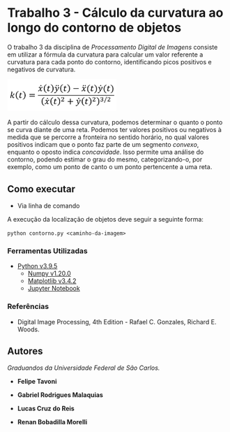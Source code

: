 # Trabalho 3 - Cálculo da curvatura ao longo do contorno de objetos

O trabalho 3 da disciplina de *Processamento Digital de Imagens* consiste em utilizar a fórmula da curvatura para calcular um valor referente a curvatura para cada ponto do contorno, identificando picos positivos e negativos de curvatura.

<img src="images/Formula.png" alt="Fórmula geral da curvatura" style="width: 250px;">

A partir do cálculo dessa curvatura, podemos determinar o quanto o ponto se curva diante de uma reta. Podemos ter valores positivos ou negativos à medida que se percorre a fronteira no sentido horário, no qual valores positivos indicam que o ponto faz parte de um segmento *convexo*, enquanto o oposto  indica *concavidade*. Isso permite uma análise do contorno, podendo estimar o grau do mesmo, categorizando-o, por exemplo, como um ponto de canto o um ponto pertencente a uma reta.

## Como executar

- Via linha de comando

A execução da localização de objetos deve seguir a seguinte forma:

`python contorno.py <caminho-da-imagem>`

### Ferramentas Utilizadas

- [Python v3.9.5](https://www.python.org/)
    - [Numpy v1.20.0](https://numpy.org/)
    - [Matplotlib v3.4.2](https://matplotlib.org/)
    - [Jupyter Notebook](https://jupyter.org/index.html)

### Referências

- Digital Image Processing, 4th Edition - Rafael C. Gonzales, Richard E. Woods.

## Autores

*Graduandos da Universidade Federal de São Carlos.*

- **Felipe Tavoni**

- **Gabriel Rodrigues Malaquias**

- **Lucas Cruz do Reis**

- **Renan Bobadilla Morelli**
